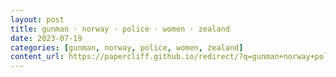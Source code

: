 ```yaml
---
layout: post
title: gunman · norway · police · women · zealand
date: 2023-07-19
categories: [gunman, norway, police, women, zealand]
content_url: https://papercliff.github.io/redirect/?q=gunman+norway+police+women+zealand&tbs=cdr:1,cd_min:7/18/2023,cd_max:7/20/2023
---
```

